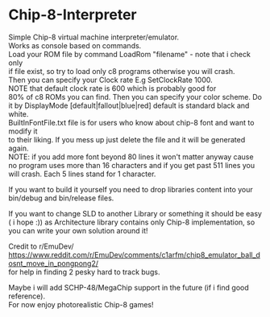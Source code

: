 # Chip-8-Interpreter
Simple Chip-8 virtual machine interpreter/emulator.  
Works as console based on commands.  
Load your ROM file by command LoadRom "filename" - note that i check only  
if file exist, so try to load only c8 programs otherwise you will crash.  
Then you can specify your Clock rate E.g SetClockRate 1000.  
NOTE that default clock rate is 600 which is probably good for  
80% of c8 ROMs you can find. Then you can specify your color scheme.
Do it by DisplayMode [default|fallout|blue|red] default is standard black and white.  
BuiltInFontFile.txt file is for users who know about chip-8 font and want to modify it   
to their liking. If you mess up just delete the file and it will be generated again.  
NOTE: if you add more font beyond 80 lines it won't matter anyway cause      
no program uses more than 16 characters and if you get past 511 lines you  
will crash. Each 5 lines stand for 1 character.   


If you want to build it yourself you need to drop libraries content into your 
bin/debug and bin/release files. 

If you want to change SLD to another Library or something it should be easy ( i hope :))
as Architecture library contains only Chip-8 implementation, so you can write your
own solution around it!

Credit to r/EmuDev/ https://www.reddit.com/r/EmuDev/comments/c1arfm/chip8_emulator_ball_dosnt_move_in_pongpong2/  
for help in finding 2 pesky hard to track bugs.  

Maybe i will add SCHP-48/MegaChip support in the future (if i find good reference).  
For now enjoy photorealistic Chip-8 games!  

